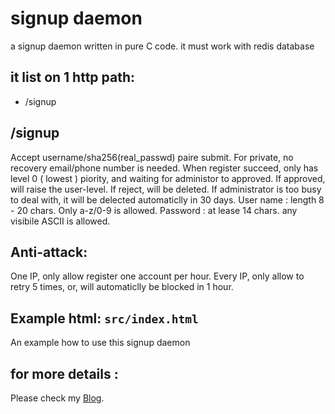 # signup daemon

a signup daemon written in pure C code.
it must work with redis database

## it list on 1 http path: 
*  /signup

##  /signup
Accept username/sha256(real_passwd) paire submit.
For private, no recovery email/phone number is needed.
When register succeed, only has level 0 ( lowest ) piority, and waiting for administor to approved.
If approved, will raise the user-level.
If reject, will be deleted.
If administrator is too busy to deal with, it will be delected automaticlly in 30 days.
User name : length 8 - 20 chars. Only a-z/0-9 is allowed.
Password : at lease 14 chars. any visibile ASCII is allowed.

## Anti-attack:
One IP, only allow register one account per hour.
Every IP, only allow to retry 5 times, or, will automaticlly be blocked in 1 hour.



## Example html: `src/index.html`

An example how to use this signup daemon

## for more details :
Please check my [Blog](https://blog00.jjj123.com/post/2025/04/20250409_234432/).

